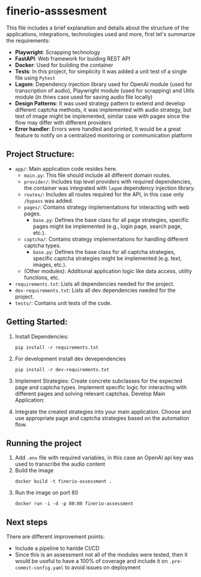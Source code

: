 # finerio-asssesment

This file includes a brief explanation and details about the structure of the applications, integrations, technologies used and more, first let's summarize the requirements:

* **Playwright**: Scrapping technology
* **FastAPI**: Web framework for buiding REST API
* **Docker**: Used for building the container
* **Tests**: In this project, for simplicity it was added a unit test of a single file using `Pytest`
* **Lagom**: Dependency injection library used for OpenAI module (used for transcription of audio), Playwright module (used for scrapping) and Utils module (in thiws case used for saving audio file locally)
* **Design Patterns**: It was used strategy pattern to extend and develop different captcha methods, it was implemented with audio strategy, but text of image might be implemented, similar case with pages since the flow may differ with different providers
* **Error handler**: Errors were handled and printed, It would be a great feature to notify on a centralized monitoring or communication platform


## Project Structure:
- `app/`: Main application code resides here.
    - `main.py`: This file should include all different domain routes.
    - `provider/`: Includes top level providers with required dependencies, the container was integrated with `lagom` dependency injection library.
    - `routes/`: Includes all routes required for the API, in this case only `/bypass` was added.
    - `pages/`: Contains strategy implementations for interacting with web pages.
        - `base.py`: Defines the base class for all page strategies, specific pages might be implemented (e.g., login page, search page, etc.).
    - `captcha/`: Contains strategy implementations for handling different captcha types.
        - `base.py`: Defines the base class for all captcha strategies, specific captcha strategies might be implemented (e.g. text, images, etc.).
    - (Other modules): Additional application logic like data access, utility functions, etc.
- `requirements.txt`: Lists all dependencies needed for the project.
- `dev-requirements.txt`: Lists all dev dependencies needed for the project.
- `tests/`: Contains unit tests of the code.

## Getting Started:
1. Install Dependencies:
    ```
    pip install -r requirements.txt
    ```

2. For development install dev devependencies
    ```
    pip install -r dev-requirements.txt
    ```
3. Implement Strategies:
Create concrete subclasses for the expected page and captcha types.
Implement specific logic for interacting with different pages and solving relevant captchas.
Develop Main Application:

3. Integrate the created strategies into your main application.
Choose and use appropriate page and captcha strategies based on the automation flow.

## Running the project
1. Add `.env` file with required variables, in this case an OpenAI api key was used to transcribe the audio content
2. Build the image
    ```
    docker build -t finerio-assessment .
    ```
3. Run the image on port 80
    ```
    docker run -i -d -p 80:80 finerio-assessment
    ```
## Next steps
There are different improvement points:
* Include a pipeline to hanlde CI/CD
* Since this is an assessment not all of the modules were tested, then it would be useful to have a 100% of coverage and include it on `.pre-commit-config.yaml` to avoid issues on deployment

